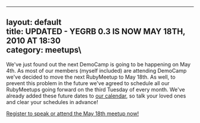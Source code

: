 ------------------------------------------------------------------------

layout: default\
title: UPDATED - YEGRB 0.3 IS NOW MAY 18TH, 2010 AT 18:30\
category: meetups\
----

We've just found out the next DemoCamp is going to be happening on May
4th. As most of our members (myself included) are attending DemoCamp
we've decided to move the next RubyMeetup to May 18th. As well, to
prevent this problem in the future we've agreed to schedule all our
RubyMeetups going forward on the third Tuesday of every month. We've
already added these future dates to
<a href="https://www.google.com/calendar/hosted/yegrb.com/embed?title=YEGRB%20-%20Edmonton%20Rubyist%20Calendar&amp;height=600&amp;wkst=1&amp;bgcolor=%23FFFFFF&amp;src=yegrb.com_4pmb3hc3jv4jc75jhodv6m2rkc@group.calendar.google.com&amp;color=%23A32929&amp;ctz=America/Edmonton">our
calendar</a>, so talk your loved ones and clear your schedules in
advance!

<a href="https://spreadsheets.google.com/a/yegrb.com/viewform?hl=en&formkey=dG5VX04yeERKU3U3TlRPVENUa3liZXc6MA">Register
to speak or attend the May 18th meetup now!</a>
